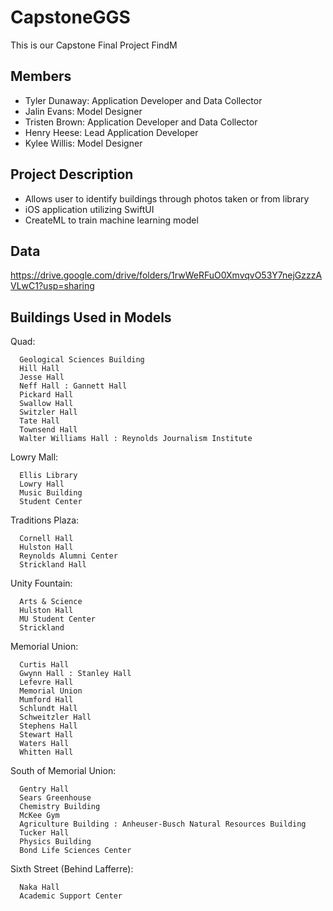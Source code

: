 # CapstoneGGS
This is our Capstone Final Project FindM

## Members
- Tyler Dunaway: Application Developer and Data Collector
- Jalin Evans: Model Designer
- Tristen Brown: Application Developer and Data Collector
- Henry Heese: Lead Application Developer
- Kylee Willis: Model Designer

## Project Description
- Allows user to identify buildings through photos taken or from library
- iOS application utilizing SwiftUI
- CreateML to train machine learning model

## Data
https://drive.google.com/drive/folders/1rwWeRFuO0XmvqvO53Y7nejGzzzAVLwC1?usp=sharing


## Buildings Used in Models

   Quad:
   
      Geological Sciences Building
      Hill Hall
      Jesse Hall
      Neff Hall : Gannett Hall
      Pickard Hall
      Swallow Hall
      Switzler Hall
      Tate Hall
      Townsend Hall
      Walter Williams Hall : Reynolds Journalism Institute
   Lowry Mall:
   
      Ellis Library
      Lowry Hall
      Music Building
      Student Center
   Traditions Plaza:
   
      Cornell Hall
      Hulston Hall
      Reynolds Alumni Center
      Strickland Hall
   Unity Fountain:
   
      Arts & Science
      Hulston Hall
      MU Student Center
      Strickland
   Memorial Union:
   
      Curtis Hall
      Gwynn Hall : Stanley Hall
      Lefevre Hall
      Memorial Union
      Mumford Hall
      Schlundt Hall
      Schweitzler Hall
      Stephens Hall
      Stewart Hall
      Waters Hall
      Whitten Hall
  South of Memorial Union:
   
      Gentry Hall
      Sears Greenhouse
      Chemistry Building
      McKee Gym
      Agriculture Building : Anheuser-Busch Natural Resources Building
      Tucker Hall
      Physics Building
      Bond Life Sciences Center
 Sixth Street (Behind Lafferre):
   
      Naka Hall
      Academic Support Center
